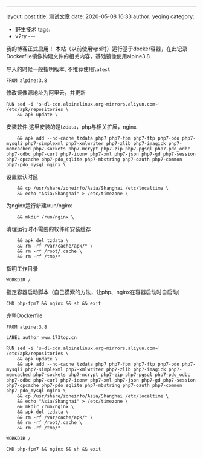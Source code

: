 ---
layout: post
title: 测试文章
date: 2020-05-08 16:33
author: yeqing
category: 
- 野生技术
tags: 
- v2ry
​---

我的博客正式启用！
本站（以前使用vps时）运行基于docker容器，在此记录Dockerfile镜像构建文件的相关内容，基础镜像使用alpine3.8

导入的时候一般指明版本, 不推荐使用`latest`
```shell
FROM alpine:3.8
```

修改镜像源地址为阿里云，并更新
```shell
RUN sed -i 's~dl-cdn.alpinelinux.org~mirrors.aliyun.com~' /etc/apk/repositories \
	&& apk update \
```

安装软件,这里安装的是tzdata，php与相关扩展，nginx
```shell
    && apk add --no-cache tzdata php7 php7-fpm php7-ftp php7-pdo php7-mysqli php7-simplexml php7-xmlwriter php7-zlib php7-imagick php7-memcached php7-sockets php7-mcrypt php7-zip php7-pgsql php7-pdo_odbc php7-odbc php7-curl php7-iconv php7-xml php7-json php7-gd php7-session php7-opcache php7-pdo_sqlite php7-mbstring php7-oauth php7-common php7-pdo_mysql nginx \
```

设置默认时区
```shell
    && cp /usr/share/zoneinfo/Asia/Shanghai /etc/localtime \
    && echo "Asia/Shanghai" > /etc/timezone \
```

为nginx运行新建/run/nginx
```shell
	&& mkdir /run/nginx \
```

清理运行时不需要的软件和安装缓存
```shell
    && apk del tzdata \
    && rm -rf /var/cache/apk/* \
    && rm -rf /root/.cache \
    && rm -rf /tmp/*
```

指明工作目录
```shell
WORKDIR /
```
指定容器启动脚本（自己摸索的方法，让php、nginx在容器启动时自启动）
```shell
CMD php-fpm7 && nginx && sh && exit
```

完整Dockerfile
```shell
FROM alpine:3.8
 
LABEL author www.173top.cn
 
RUN sed -i 's~dl-cdn.alpinelinux.org~mirrors.aliyun.com~' /etc/apk/repositories \
	&& apk update \
    && apk add --no-cache tzdata php7 php7-fpm php7-ftp php7-pdo php7-mysqli php7-simplexml php7-xmlwriter php7-zlib php7-imagick php7-memcached php7-sockets php7-mcrypt php7-zip php7-pgsql php7-pdo_odbc php7-odbc php7-curl php7-iconv php7-xml php7-json php7-gd php7-session php7-opcache php7-pdo_sqlite php7-mbstring php7-oauth php7-common php7-pdo_mysql nginx \
    && cp /usr/share/zoneinfo/Asia/Shanghai /etc/localtime \
    && echo "Asia/Shanghai" > /etc/timezone \
	&& mkdir /run/nginx \
    && apk del tzdata \
    && rm -rf /var/cache/apk/* \
    && rm -rf /root/.cache \
    && rm -rf /tmp/*
 
WORKDIR /
 
CMD php-fpm7 && nginx && sh && exit
```